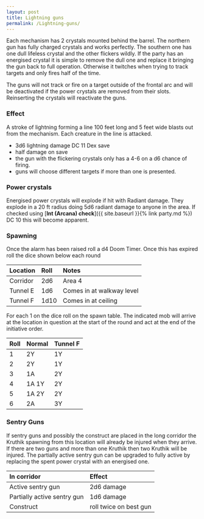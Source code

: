 ```yaml
---
layout: post
title: Lightning guns
permalink: /Lightning-guns/
---
```

Each mechanism has 2 crystals mounted behind the barrel.  The northern gun has fully charged crystals and works perfectly.  The southern one has one dull lifeless crystal and the other flickers wildly.  If the party has an energised crystal it is simple to remove the dull one and replace it bringing the gun back to full operation. Otherwise it twitches when trying to track targets and only fires half of the time.

The guns will not track or fire on a target outside of the frontal arc and will be deactivated if the power crystals are removed from their slots.  Reinserting the crystals will reactivate the guns.

### Effect ###
A stroke of lightning forming a line 100 feet long and 5 feet wide blasts out from the mechanism.  Each creature in the line is attacked.

* 3d6 lightning damage DC 11 Dex save
* half damage on save
* the gun with the flickering crystals only has a 4-6 on a d6 chance of firing.
* guns will choose different targets if more than one is presented.

### Power crystals ###
Energised power crystals will explode if hit with Radiant damage.  They explode in a 20 ft radius doing 5d6 radiant damage to anyone in the area. If checked using [**Int (Arcana) check**]({{ site.baseurl }}{% link party.md %}) DC 10 this will become apparent.

### Spawning ###

Once the alarm has been raised roll a d4 Doom Timer.  Once this has expired roll the dice shown below each round

| Location | Roll | Notes |
|:--------|:--------|:--------|
| Corridor | 2d6 | Area 4 |
| Tunnel E | 1d6 | Comes in at walkway level |
| Tunnel F | 1d10 | Comes in at ceiling |

For each 1 on the dice roll on the spawn table.  The indicated mob will arrive at the location in question at the start of the round and act at the end of the initiative order.

| Roll | Normal | Tunnel F |
|:--------|:--------|:--------|
| 1 | 2Y | 1Y |
| 2 | 2Y | 1Y |
| 3 | 1A | 2Y |
| 4 | 1A 1Y | 2Y |
| 5 | 1A 2Y | 2Y |
| 6 | 2A | 3Y |

### Sentry Guns ###

If sentry guns and possibly the construct are placed in the long corridor the Kruthik spawning from this location will already be injured when they arrive.  If there are two guns and more than one Kruthik then two Kruthik will be injured.  The partially active sentry gun can be upgraded to fully active by replacing the spent power crystal with an energised one.

| In corridor | Effect |
|:--------|:--------|
| Active sentry gun | 2d6 damage |
| Partially active sentry gun | 1d6 damage |
| Construct | roll twice on best gun |
